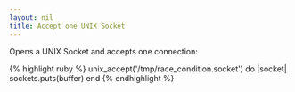 ```yaml
---
layout: nil
title: Accept one UNIX Socket
---
```


Opens a UNIX Socket and accepts one connection:

{% highlight ruby %}
unix_accept('/tmp/race_condition.socket') do |socket|
  sockets.puts(buffer)
end
{% endhighlight %}
